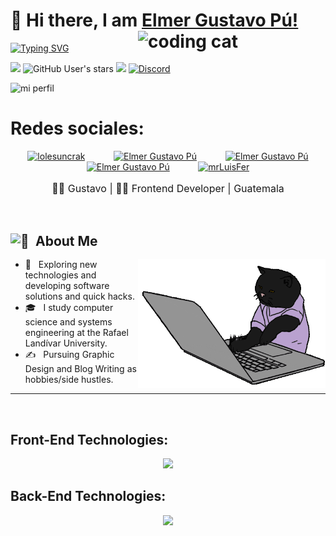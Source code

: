 <div>

# 👋 Hi there, I am <a href="https://elmergustavo.github.io/">Elmer Gustavo Pú!</a> <img align='right' src="/.github/cat.gif" height="" width="300" alt="coding cat">

</div>

<div>
 
 [![Typing SVG](https://readme-typing-svg.demolab.com?font=Fira+Code&size=24&pause=1000&color=8CE4F7&width=435&lines=Hi%2C+I'm+Gustavo+Welcome%F0%9F%91%8B%F0%9F%8F%BB)](https://git.io/typing-svg)

 


![](https://img.shields.io/github/followers/elmergustavo?label=follow&logo=github&style=flat-square)
![GitHub User's stars](https://img.shields.io/github/stars/elmergustavo?label=%E2%AD%90GitHub%20stars&style=flat-square)
![](https://komarev.com/ghpvc/?username=elmergustavo&style=flat-square&color=ff69b4)
<a href="https://discord.gg/HJEuJkBq2c">![Discord](https://img.shields.io/discord/686069011481362462?logo=discord&style=flat-square&label=web%20dev%20community)</a>

<!-- <h1 style="font-size: 2.5rem; font-weight: bold; text-align: center;" align='center'> <img src="https://media.giphy.com/media/ObNTw8Uzwy6KQ/giphy.gif" width="40px"> Hello World! <img src="https://media.giphy.com/media/fFEFxS3DE5VIY/giphy.gif" width="35px" /></h1>    -->

![mi perfil](https://github.com/elmergustavo/elmergustavo/blob/master/github.png)

# Redes sociales:
<div align='center' style="display: flex; flex-wrap: wrap; justify-content: center; align-items: flex-start; column-gap: 20px;">
<a margin='0 0.8rem' style="margin: 0 0.8rem; outline: none;" href="https://twitter.com/elmergustavo79" target="_blank"><img src="./assets/social-media/twitter.svg" alt="lolesuncrak" width="30"  /></a>
<a margin='0 0.8rem' style="margin: 0 0.8rem; outline: none;" href="https://www.linkedin.com/in/elmer-gustavo-p%C3%BA-769b60201/" target="blank"><img src="./assets/social-media/linkedin.svg" alt="Elmer Gustavo Pú" width="30" /></a>
<a margin='0 0.8rem' style="margin: 0 0.8rem; outline: none;" href='mailto:elmergustavo79@gmail.com' target='_blank'><img src="./assets/social-media/gmail.svg" width="30" alt="Elmer Gustavo Pú" /></a>
<a margin='0 0.8rem' style="margin: 0 0.8rem; outline: none;" href='https://www.facebook.com/elmer.gustavo.79/' target='_blank'><img src='./assets/social-media/facebook.svg' alt='Elmer Gustavo Pú' width='30'/></a>
<a margin='0 0.8rem' style="margin: 0 0.8rem; outline: none;" href="https://discord.gg/4FtdXrVzeS" target="_blank" ><img src="./assets/discord.svg" alt="mrLuisFer" width='30'></a>
</div>

<p style="text-align: center; font-size: 1rem;" align='center'>👦🏻 Gustavo | 👨‍💻 Frontend Developer | Guatemala</p>


<br />

<h2 style="display: flex; align-items: center; margin-bottom: 1rem;"><img style="width: 40px; margin: 0;" src="./assets/Octocat/Octocat.png" alt="🌟" width='40' /> About Me</h2>

<!-- 
<img width="35%" align="right" alt="Github" src="https://user-images.githubusercontent.com/48678280/88862734-4903af80-d201-11ea-968b-9c939d88a37c.gif" />  -->

<img align='right' src="https://github.com/BhavyaCodes/BhavyaCodes/blob/master/.github/cat.gif" height="" width="300" alt="coding cat">

- 🤔 &nbsp; Exploring new technologies and developing software solutions and quick hacks.
- 🎓 &nbsp; I study computer science and systems engineering at the Rafael Landívar University.
- ✍️ &nbsp; Pursuing Graphic Design and Blog Writing as hobbies/side hustles.

<hr>

<!-- <h3> 🛠 &nbsp;Tech Stack</h3> -->

<br/>


 ## Front-End Technologies:
 
 <p align="center">
  <a href="https://skillicons.dev">
    <img src="https://skillicons.dev/icons?i=js,typescript,html,css,react,nextjs,angular,sass,materialui,tailwind,figma" />
  </a>
</p>

 ## Back-End Technologies:
<p align="center">
  <a href="https://skillicons.dev">
    <img src="https://skillicons.dev/icons?i=java,spring,python,nodejs,mysql,mongo,php,laravel,git" />
  </a>
</p>

 <br/>
    <a href="https://github.com/elmergustavo/elmergustavo"><img alt="" src="https://github-readme-stats.vercel.app/api?username=elmergustavo&show_icons=true&count_private=true&theme=react&hide_border=true&bg_color=0D1117" /></a>
 <!--
  <a href="https://elmergustavo.github.io/"><img alt="" src="https://github-readme-stats.vercel.app/api/top-langs/?username=elmergustavo&show_count=8&count_private=true&layout=compact&theme=react&hide_border=true&bg_color=0D1117" /></a>
  <br/>
  -- >

<!--
![GitHub stats](https://github-readme-stats.vercel.app/api?username=elmergustavo&show_icons=true&theme=algolia&line_height=29&hide=stars&count_private=true%22%20style=%22vertical-align:middle)
-->

  <!--
- 💻 &nbsp;
  ![Python](https://img.shields.io/badge/-Python-333333?style=flat&logo=python)
  ![Java](https://img.shields.io/badge/-Java-333333?style=flat&logo=Java&logoColor=007396)
  ![C++](https://img.shields.io/badge/-C++-333333?style=flat&logo=C%2B%2B&logoColor=00599C)
  ![R (Statistics)](https://img.shields.io/badge/-R-333333?style=flat&logo=R&logoColor=276DC3)
- 🌐 &nbsp;
  ![HTML5](https://img.shields.io/badge/-HTML5-333333?style=flat&logo=HTML5)
  ![CSS](https://img.shields.io/badge/-CSS-333333?style=flat&logo=CSS3&logoColor=1572B6)
  ![JavaScript](https://img.shields.io/badge/-JavaScript-333333?style=flat&logo=javascript)
  ![Bootstrap](https://img.shields.io/badge/-Bootstrap-333333?style=flat&logo=bootstrap&logoColor=563D7C)
  ![Node.js](https://img.shields.io/badge/-Node.js-333333?style=flat&logo=node.js)
  ![React](https://img.shields.io/badge/-React-333333?style=flat&logo=react)
- 🛢 &nbsp;
  ![MySQL](https://img.shields.io/badge/-MySQL-333333?style=flat&logo=mysql)
  ![MongoDB](https://img.shields.io/badge/-MongoDB-333333?style=flat&logo=mongodb)
- ⚙️ &nbsp;
  ![Git](https://img.shields.io/badge/-Git-333333?style=flat&logo=git)
  ![GitHub](https://img.shields.io/badge/-GitHub-333333?style=flat&logo=github)
  ![Markdown](https://img.shields.io/badge/-Markdown-333333?style=flat&logo=markdown)
- 🔧 &nbsp;
  ![Visual Studio Code](https://img.shields.io/badge/-Visual%20Studio%20Code-333333?style=flat&logo=visual-studio-code&logoColor=007ACC)
  ![RStudio](https://img.shields.io/badge/-RStudio-333333?style=flat&logo=rstudio)
  ![Eclipse](https://img.shields.io/badge/-Eclipse-333333?style=flat&logo=eclipse-ide&logoColor=2C2255)
- 🖥 &nbsp;
  ![Illustrator](https://img.shields.io/badge/-Illustrator-333333?style=flat&logo=adobe-illustrator)
  ![Photoshop](https://img.shields.io/badge/-Photoshop-333333?style=flat&logo=adobe-photoshop)
  ![InDesign](https://img.shields.io/badge/-InDesign-333333?style=flat&logo=adobe-indesign)

<br/>


-->
  
<!--
**elmergustavo/elmergustavo** is a ✨ _special_ ✨ repository because its `README.md` (this file) appears on your GitHub profile.




Here are some ideas to get you started:

- 🔭 I’m currently working on ... modific
- 🌱 I’m currently learning ...
- 👯 I’m looking to collaborate on ...
- 🤔 I’m looking for help with ...
- 💬 Ask me about ...
- 📫 How to reach me: ...
- 😄 Pronouns: ...
- ⚡ Fun fact: ...
-->
